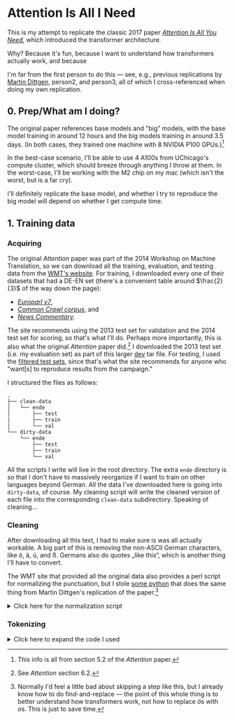 # Attention Is All I Need
This is my attempt to replicate the classic 2017 paper [*Attention Is All You Need*](https://arxiv.org/abs/1706.03762), which introduced the transformer architecture.

Why? Because it's fun, because I want to understand how transformers actually work, and because 

I'm far from the first person to do this — see, e.g., previous replications by [Martin Dittgen](https://medium.com/@martin.p.dittgen/reproducing-the-attention-is-all-you-need-paper-from-scratch-d2fb40bb25d4), person2, and person3, all of which I cross-referenced when doing my own replication.

## 0. Prep/What am I doing?
The original paper references base models and "big" models, with the base model training in around 12 hours and the big models training in around 3.5 days. (In both cases, they trained one machine with 8 NVIDIA P100 GPUs.)[^1]

In the best-case scenario, I'll be able to use 4 A100s from UChicago's compute cluster, which should breeze through anything I throw at them. In the worst-case, I'll be working with the M2 chip on my mac (which isn't the worst, but is a far cry).

I'll definitely replicate the base model, and whether I try to reproduce the big model will depend on whether I get compute time.

## 1. Training data
### Acquiring
The original *Attention* paper was part of the 2014 Workshop on Machine Translation, so we can download all the training, evaluation, and testing data from the [WMT's website](https://www.statmt.org/wmt14/translation-task.html). For training, I downloaded every one of their datasets that had a DE-EN set (there's a convenient table around $\frac{2}{3}$ of the way down the page):
- *[Europarl v7](https://www.statmt.org/wmt13/training-parallel-europarl-v7.tgz)*,
- *[Common Crawl corpus](https://www.statmt.org/wmt13/training-parallel-commoncrawl.tgz)*, and
- *[News Commentary](https://www.statmt.org/wmt14/training-parallel-nc-v9.tgz)*.

The site recommends using the 2013 test set for validation and the 2014 test set for scoring, so that's what I'll do. Perhaps more importantly, this is also what the original *Attention* paper did.[^2] I downloaded the 2013 test set (i.e. my evaluation set) as part of this larger [dev](https://www.statmt.org/wmt14/dev.tgz) tar file. For testing, I used the [filtered test sets](https://www.statmt.org/wmt14/test-filtered.tgz), since that's what the site recommends for anyone who "want\[s\] to reproduce results from the campaign."

I structured the files as follows: 
```
.
├── clean-data
│   └── ende
│       ├── test
|       ├── train
│       └── val
└── dirty-data
    └── ende
        ├── test
        ├── train
        └── val
```

All the scripts I write will live in the root directory. The extra `ende` directory is so that I don't have to massively reorganize if I want to train on other languages beyond German.  All the data I've downloaded here is going into `dirty-data`, of course. My cleaning script will write the cleaned version of each file into the corresponding `clean-data` subdirectory. Speaking of cleaning...

### Cleaning
After downloading all this text, I had to make sure is was all actually workable. A big part of this is removing the non-ASCII German characters, like ö, ä, ü, and ß. Germans also do quotes „like this“, which is another thing I'll have to convert. 

The WMT site that provided all the original data also provides a perl script for normalizing the punctuation, but I stole [some python](https://github.com/Montinger/Transformer-Workbench/blob/main/transformer-from-scratch/0-Cleans-Data-and-Tokenize.py) that does the same thing from Martin Dittgen's replication of the paper.[^3]

<details>
<summary>Click here for the normalization script</a></summary>

```python
#!/opt/homebrew/Caskroom/miniconda/base/envs/attention/bin/python

import re
import os
import itertools

# Script is in the root dir
IN_DIR = os.getcwd() + '/dirty-data/ende/'
OUT_DIR = os.getcwd() + '/clean-data/ende/'

dirty_files = {}

_, dirty_test, dirty_train, dirty_val = os.walk(IN_DIR)

# dirty_val, e.g., looks like this:
# ('/Users/henryjosephson/personal/Projects/Attention-Is-All-I-Need/dirty-data/ende/val',
# [],
# ['newstest2013.en', 'newstest2013.de'])

for dir in (dirty_test, dirty_train, dirty_val):
    dirty_files[dir[0].split("/")[-1]] = dir[2]

# dirty_files looks like this:
# {
#   'test': [
#       'newstest2014-deen-src.en.sgm',
#       'newstest2014-deen-ref.de.sgm',
#       'newstest2014-deen-ref.en.sgm',
#       'newstest2014-deen-src.de.sgm',
#   ],
# 'train': [
#       'commoncrawl.de-en.en',
#       'commoncrawl.de-en.de',
#       'news-commentary-v9.de-en.en',
#       'europarl-v7.de-en.en',
#       'commoncrawl.de-en.annotation',
#       'europarl-v7.de-en.de',
#       'news-commentary-v9.de-en.de',
#   ],
# 'val': [
#       'newstest2013.en', 
#       'newstest2013.de',
#   ]
# }


```

<details>
<summary>Click here to expand the dictionary of characters to replace. It's hidden by default because it's long (~50 lines) and tedious.</a></summary>
Like I mentioned above, I took this from Martin Dittgen.

```py
remap_dict = {
        '„ ' : '"', # fix non-aligned beginnings
        ' “' : '"', # fix non-aligned beginnings
        '\u0093' : '"',
        '\u0094' : '"',
        '\u0097' : ' ',
        ' “' : '"', # fix non-aligned beginnings
        '\u00a0' : ' ', # non-breaking white space
        '\u202f' : ' ', # narrow non-breaking white space
        'Ã¶' : 'ö', # german oe
        'Ã¼' : 'ü', # german ue
        'Ã¤' : 'ä', # german ae
        '„'  : '"',
        '“'  : '"',
        '‟'  : '"',
        '”'  : '"',
        '″'  : '"',
        '‶'  : '"',
        '”'  : '"',
        '‹'  : '"',
        '›'  : '"',
        '’'  : "'",
        '′'  : "'",
        '′'  : "'",
        '‛'  : "'",
        '‘'  : "'",
        '`'  : "'",
        '–'  : '--',
        '‐'  : '-',
        '»'  : '"',
        '«'  : '"',
        '≪'  : '"',
        '≫'  : '"',
        '》' : '"',
        '《' : '"',
        '？' : '?',
        '！' : '!',
        '…'  : ' ... ',
        '\t' : ' ',
        '。' : '.', # chinese period
        '︰' : ':',
        '〜' : '~',
        '；' : ';',
        '）' : ')',
        '（' : '(',
        'ﬂ'  : 'fl', # small ligature characters
        'ﬁ'  : 'fi',
        '¶'  : ' ',
    }
```



test
</details>


</details>

### Tokenizing


 

<details>
<summary>Click here to expand the code I used</a></summary>

```ruby
def some_code
    puts "Rails is so cool"
end
```

</details>



[^1]: This info is all from section 5.2 of the *Attention* paper.

[^2]: See *Attention* section 6.2.

[^3]: Normally I'd feel a little bad about skipping a step like this, but I already know how to do find-and-replace — the point of this whole thing is to better understand how transformers work, not how to replace *ö*s with *o*s. This is just to save time.